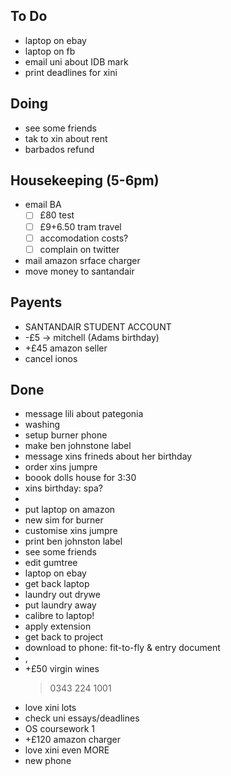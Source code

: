 ## To Do

- laptop on ebay
- laptop on fb
- email uni about IDB mark
- print deadlines for xini

## Doing

- see some friends
- tak to xin about rent
- barbados refund

## Housekeeping (5-6pm)

- email BA
    * [ ] £80 test
    * [ ] £9+6.50 tram travel
    * [ ] accomodation costs?
    * [ ] complain on twitter
- mail amazon srface charger
- move money to santandair

## Payents

- SANTANDAIR STUDENT ACCOUNT
- -£5 -> mitchell (Adams birthday)
- +£45 amazon seller
- cancel ionos

## Done

- message lili about pategonia
- washing 
- setup burner phone 
- make ben johnstone label
- message xins frineds about her birthday 
- order xins jumpre 
- boook dolls house for 3:30
- xins birthday: spa?
- 
- put laptop on amazon
- new sim for burner 
- customise xins jumpre 
- print ben johnston label
- see some friends
- edit gumtree
- laptop on ebay 
- get back laptop
- laundry out drywe
- put laundry away
- calibre to laptop!
- apply extension
- get back to project
- download to phone:  fit-to-fly & entry document
- ,
- +£50 virgin wines
    > 0343 224 1001
- love xini lots
- check uni essays/deadlines
- OS coursework 1
- +£120 amazon charger
- love xini even MORE
- new phone
